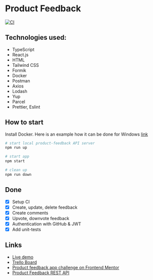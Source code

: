 # Product Feedback

[![CI](https://github.com/Antodi99/product-feedback/actions/workflows/ci.yml/badge.svg?branch=main)](https://github.com/Antodi99/product-feedback/actions/workflows/ci.yml)

## Technologies used:

- TypeScript
- React.js
- HTML
- Tailwind CSS
- Formik
- Docker
- Postman
- Axios
- Lodash
- Yup
- Parcel
- Prettier, Eslint

## How to start

Install Docker. Here is an example how it can be done for Windows [link](https://docs.docker.com/desktop/install/windows-install/)

```bash
# start local product-feedback API server
npm run up

# start app
npm start

# clean up
npm run down
```

## Done

- [x] Setup CI
- [x] Create, update, delete feedback
- [x] Create comments
- [x] Upvote, downvote feedback
- [x] Authentication with GitHub & JWT
- [x] Add unit-tests

## Links

- [Live demo](https://fem-product-feedback-app.vercel.app/)
- [Trello Board](https://trello.com/b/Qqy1cSW4/product-feedback-app)
- [Product feedback app challenge on Frontend Mentor](https://www.frontendmentor.io/challenges/product-feedback-app-wbvUYqjR6)
- [Product Feedback REST API](https://github.com/Arthur199212/product-feedback-app)
